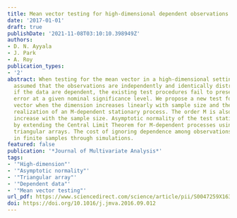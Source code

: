 ```yaml
---
title: Mean vector testing for high-dimensional dependent observations
date: '2017-01-01'
draft: true
publishDate: '2021-11-08T03:10:10.398949Z'
authors:
- D. N. Ayyala
- J. Park
- A. Roy
publication_types:
- '2'
abstract: When testing for the mean vector in a high-dimensional setting, it is generally
  assumed that the observations are independently and identically distributed. However
  if the data are dependent, the existing test procedures fail to preserve type I
  error at a given nominal significance level. We propose a new test for the mean
  vector when the dimension increases linearly with sample size and the data is a
  realization of an M-dependent stationary process. The order M is also allowed to
  increase with the sample size. Asymptotic normality of the test statistic is derived
  by extending the Central Limit Theorem for M-dependent processes using two-dimensional
  triangular arrays. The cost of ignoring dependence among observations is assessed
  in finite samples through simulations.
featured: false
publication: '*Journal of Multivariate Analysis*'
tags:
- '"High-dimension"'
- '"Asymptotic normality"'
- '"Triangular array"'
- '"Dependent data"'
- '"Mean vector testing"'
url_pdf: https://www.sciencedirect.com/science/article/pii/S0047259X16300999
doi: https://doi.org/10.1016/j.jmva.2016.09.012
---
```


